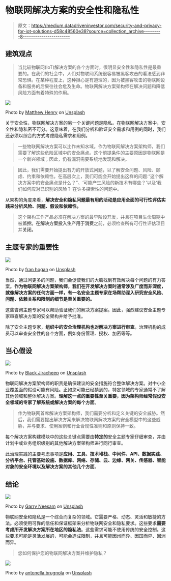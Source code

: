 # 物联网解决方案的安全性和隐私性

> 原文：<https://medium.datadriveninvestor.com/security-and-privacy-for-iot-solutions-d58c48560e38?source=collection_archive---------8----------------------->

## 建筑观点

> 当比较物联网(IoT)解决方案的各个方面时，很明显安全性和隐私性是最重要的。在我们的社会中，人们对物联网系统很容易被黑客攻击的看法感到非常恐惧。在某种程度上，这种担心是有道理的，因为被黑客攻击的物联网设备和服务的后果往往会危及生命。物联网解决方案架构师在解决问题和降低风险方面有着特殊的作用。

![](img/eb280aeb3f430466db1705709a47f619.png)

Photo by [Matthew Henry](https://unsplash.com/@matthewhenry?utm_source=unsplash&utm_medium=referral&utm_content=creditCopyText) on [Unsplash](https://unsplash.com/s/photos/security?utm_source=unsplash&utm_medium=referral&utm_content=creditCopyText)

关于安全性，物联网解决方案的另一个关键问题是隐私。在物联网解决方案中，安全性和隐私密不可分。这意味着，在我们分析和验证安全需求和用例的同时，我们还必须以综合的方式考虑隐私需求和用例。

> 一些物联网解决方案可以比作未知水域。作为物联网解决方案架构师，我们需要了解这些危险区域中的安全痛点。这个前提条件的主要原因是物联网是一个新兴领域；因此，仍有漏洞需要系统地发现和解决。

> 因此，我们需要开始提出有力的开放式问题，以了解安全问题、风险、顾虑、约束和依赖性。在高层次上，我们可能会开始提出这样的问题:“这个解决方案中的安全痛点是什么？”、‘可能产生风险的新技术有哪些？’以及‘我们如何应对已识别的风险？’在许多探索性的问题中。

从架构的角度来看，**解决安全和隐私问题最有用的活动是应用全面的可行性评估实践来分析风险、问题、假设和依赖性。**

> 这个架构工作产品必须在解决方案的最早阶段开发，并且在项目生命周期中被**监控。在解决方案投入生产用于消费**之前，必须检查所有可行性评估项目并**关闭。**

## 主题专家的重要性

![](img/4b5ed43c4e17dca03c483b656bc56d0a.png)

Photo by [fran hogan](https://unsplash.com/@franagain?utm_source=unsplash&utm_medium=referral&utm_content=creditCopyText) on [Unsplash](https://unsplash.com/s/photos/expert?utm_source=unsplash&utm_medium=referral&utm_content=creditCopyText)

当然，通过问更多的问题，我们会促使我们的大脑找到有效解决每个问题的有力答案。**作为物联网解决方案架构师，我们在开发解决方案时通常涉及广度而非深度，就像解决方案的任何方面一样，有一名安全主题专家在场帮助深入研究安全风险、问题、依赖关系和限制的细节是至关重要的。**

这些咨询主题专家可以帮助验证我们的解决方案提案。因此，强烈建议安全主题专家审查解决方案的安全架构并给予批准。

除了安全主题专家，**组织中的安全治理机构也对解决方案进行审查**。治理机构的成员可以审查安全性的各个方面，例如身份管理、授权、加密等等。

## 当心假设

![](img/2785d1d728b293bb599f7ad45a1a94fd.png)

Photo by [Black Jiracheep](https://unsplash.com/@blackeyeview?utm_source=unsplash&utm_medium=referral&utm_content=creditCopyText) on [Unsplash](https://unsplash.com/s/photos/assumptions?utm_source=unsplash&utm_medium=referral&utm_content=creditCopyText)

物联网解决方案架构师的职责是确保建议的安全措施符合整体解决方案。对中小企业覆盖面的假设可能有风险。正如您可能已经猜到的，特定领域的专家通常不了解其他领域和整体解决方案。**理解这一点的重要性至关重要，因为架构师经常假设安全领域的专家了解系统或解决方案的每个方面**。

> 作为物联网首席解决方案架构师，我们需要分析和定义关键的安全威胁。然后，我们需要提出解决方案来解决物联网解决方案的安全模型中的这些威胁，并与要求、使用案例和行业合规性准则和原则保持一致。

每个解决方案构建模块中的这些关键点需要由**特定的**安全主题专家仔细审查，并由计划中或业务组织级别的其他解决方案架构师进行同行审查。

此治理实践的主要考虑事项是**应用、工具、技术堆栈、中间件、API、数据实践、分析平台、托管基础设施、数据库、网络、存储、云、边缘、网关、传感器、智能对象的安全环境以及解决方案的其他几个方面**。

## 结论

![](img/85d7215dd0001ee5b0c84342ed9b0e13.png)

Photo by [Garry Neesam](https://unsplash.com/@cathus?utm_source=unsplash&utm_medium=referral&utm_content=creditCopyText) on [Unsplash](https://unsplash.com/s/photos/the-end?utm_source=unsplash&utm_medium=referral&utm_content=creditCopyText)

物联网安全和隐私是一个综合而复杂的领域。它需要严格、动态、灵活和敏捷的方法。必须使用可靠的信任和保证框架来分析物联网安全和隐私要求。这些要求**需要考虑所开发解决方案所在地区的隐私法**。这些需求可能不使用传统的安全控制。这些要求可能是灵活发展的，可能会造成限制，并且可能因州而异、因国而异、因洲而异。

> 您如何保护您的物联网解决方案并维护隐私？

![](img/3acb8a1a1d663a19ae90948f16b80952.png)

Photo by [antonella brugnola](https://unsplash.com/@ziaantonella?utm_source=unsplash&utm_medium=referral&utm_content=creditCopyText) on [Unsplash](https://unsplash.com/s/photos/privacy?utm_source=unsplash&utm_medium=referral&utm_content=creditCopyText)